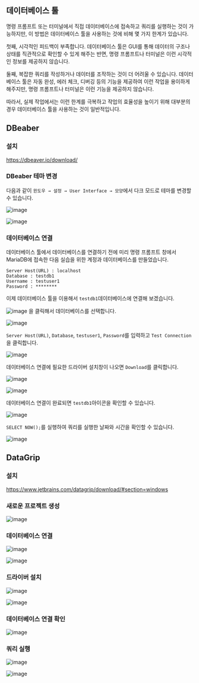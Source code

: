 ## 데이터베이스 툴

명령 프롬프트 또는 터미널에서 직접 데이터베이스에 접속하고 쿼리를 실행하는 것이 가능하지만, 이 방법은 데이터베이스 툴을 사용하는 것에 비해 몇 가지 한계가 있습니다.

첫째, 시각적인 피드백이 부족합니다. 데이터베이스 툴은 GUI를 통해 데이터의 구조나 상태를 직관적으로 확인할 수 있게 해주는 반면, 명령 프롬프트나 터미널은 이런 시각적인 정보를 제공하지 않습니다.

둘째, 복잡한 쿼리를 작성하거나 데이터를 조작하는 것이 더 어려울 수 있습니다. 데이터베이스 툴은 자동 완성, 에러 체크, 디버깅 등의 기능을 제공하여 이런 작업을 용이하게 해주지만, 명령 프롬프트나 터미널은 이런 기능을 제공하지 않습니다.

따라서, 실제 작업에서는 이런 한계를 극복하고 작업의 효율성을 높이기 위해 대부분의 경우 데이터베이스 툴을 사용하는 것이 일반적입니다.

## DBeaber

### 설치

https://dbeaver.io/download/

### DBeaber 테마 변경

다음과 같이 `윈도우 → 설정 → User Interface → 모양`에서 다크 모드로 테마를 변경할 수 있습니다.

![image](https://github.com/velyvelylovely/Database/assets/98696925/43dc4ea6-199a-4ee6-b365-2f9ee61aadd1)

![image](https://github.com/velyvelylovely/Database/assets/98696925/43438293-e779-430e-8b58-34107f535066)

### 데이터베이스 연결

데이터베이스 툴에서 데이터베이스를 연결하기 전에 미리 명령 프롬프트 창에서 MariaDB에 접속한 다음 실습을 위한 계정과 데이터베이스를 만들었습니다. 

```
Server Host(URL) : localhost
Database : testdb1
Username : testuser1
Password : ********
```

이제 데이터베이스 툴을 이용해서 `testdb1`데이터베이스에 연결해 보겠습니다.

![image](https://github.com/velyvelylovely/Database/assets/98696925/189c73eb-4852-4424-964f-0bc4b7b0fb52) 을 클릭해서 데이터베이스를 선택합니다.

![image](https://github.com/velyvelylovely/Database/assets/98696925/2224875e-f5eb-4753-a975-7fe1305c458b)

`Server Host(URL)`, `Database`, `testuser1`, `Password`를 입력하고 `Test Connection`을 클릭합니다.

![image](https://github.com/velyvelylovely/Database/assets/98696925/1c3a11b9-b8b2-49ed-b4ef-ae859316ee0a)

데이터베이스 연결에 필요한 드라이버 설치창이 나오면 `Download`를 클릭합니다.

![image](https://github.com/velyvelylovely/Database/assets/98696925/cc46322e-929e-42f6-9363-9fdd72ce955b)

![image](https://github.com/velyvelylovely/Database/assets/98696925/a5c8a090-6422-4f1e-8fc4-22d69d1a2b48)

데이터베이스 연결이 완료되면 `testdb1`아이콘을 확인할 수 있습니다.

![image](https://github.com/velyvelylovely/Database/assets/98696925/18045f73-eba0-43fc-893f-6da49de98051)

`SELECT NOW();`를 실행하여 쿼리를 실행한 날짜와 시간을 확인할 수 있습니다.

![image](https://github.com/velyvelylovely/Database/assets/98696925/f8844b22-e6bd-4839-8a39-7829dc89861e)

## DataGrip

### 설치 

https://www.jetbrains.com/datagrip/download/#section=windows

### 새로운 프로젝트 생성

![image](https://github.com/velyvelylovely/Database/assets/98696925/e31bf941-4d28-42c3-8792-b1788bd41a52)

### 데이터베이스 연결

![image](https://github.com/velyvelylovely/Database/assets/98696925/cfd49211-52b7-4d27-b3e9-4edcf34ab733)

![image](https://github.com/velyvelylovely/Database/assets/98696925/3c2e6c13-47cb-4785-890a-213e131108d3)

### 드라이버 설치

![image](https://github.com/velyvelylovely/Database/assets/98696925/7edb9b74-40d0-421c-a93c-912e94234539)

![image](https://github.com/velyvelylovely/Database/assets/98696925/f11a30b1-ea11-4540-81e7-6f7886f14e40)

### 데이터베이스 연결 확인

![image](https://github.com/velyvelylovely/Database/assets/98696925/c20c5da0-5cd4-4d08-985b-7f19233969b2)

### 쿼리 실행

![image](https://github.com/velyvelylovely/Database/assets/98696925/1462b414-34ca-4e3b-8f14-0fdc2a804628)

![image](https://github.com/velyvelylovely/Database/assets/98696925/1b3a8f00-a003-4222-83b3-417fea877432)


